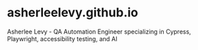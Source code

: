 # asherleelevy.github.io
Asherlee Levy - QA Automation Engineer specializing in Cypress, Playwright, accessibility testing, and AI
